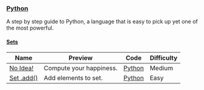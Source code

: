 ### [Python](https://www.hackerrank.com/domains/python)
A step by step guide to Python, a language that is easy to pick up yet one of the most powerful.

#### [Sets](https://www.hackerrank.com/domains/python/py-sets)

Name | Preview | Code | Difficulty
---- | ------- | ---- | ----------
[No Idea!](https://www.hackerrank.com/challenges/no-idea)|Compute your happiness.|[Python](no-idea.py)|Medium
[Set .add() ](https://www.hackerrank.com/challenges/py-set-add)|Add elements to set.|[Python](py-set-add.py)|Easy

